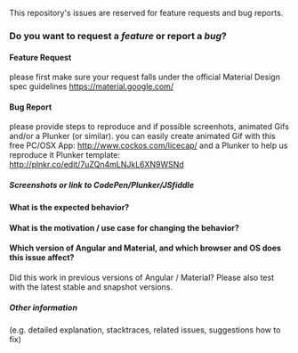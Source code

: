 This repository's issues are reserved for feature requests and bug reports.

### Do you want to request a *feature* or report a *bug*?

#### Feature Request

please first make sure your request falls under the official Material Design spec guidelines https://material.google.com/

#### Bug Report

please provide steps to reproduce and if possible screenhots, animated Gifs and/or a Plunker (or similar).
you can easily create animated Gif with this free PC/OSX App: http://www.cockos.com/licecap/ and a Plunker to help us reproduce it
Plunker template: http://plnkr.co/edit/7uZQn4mLNJkL6XN9WSNd

##### Screenshots or link to CodePen/Plunker/JSfiddle


#### What is the expected behavior?


#### What is the motivation / use case for changing the behavior?


#### Which version of Angular and Material, and which browser and OS does this issue affect?

Did this work in previous versions of Angular / Material?
Please also test with the latest stable and snapshot versions.


##### Other information
(e.g. detailed explanation, stacktraces, related issues, suggestions how to fix)
